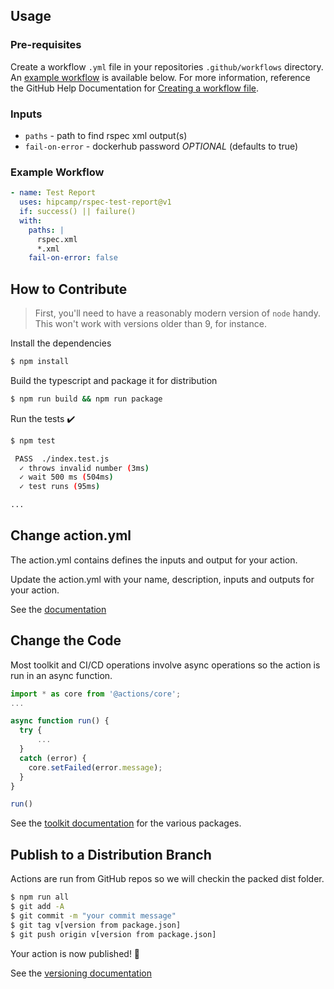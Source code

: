 ## Usage

### Pre-requisites
Create a workflow `.yml` file in your repositories `.github/workflows` directory. An [example workflow](#example-workflow) is available below. For more information, reference the GitHub Help Documentation for [Creating a workflow file](https://help.github.com/en/articles/configuring-a-workflow#creating-a-workflow-file).

### Inputs

* `paths` - path to find rspec xml output(s)
* `fail-on-error` - dockerhub password *OPTIONAL* (defaults to true)

### Example Workflow

```yaml
- name: Test Report
  uses: hipcamp/rspec-test-report@v1
  if: success() || failure()
  with:
    paths: |
      rspec.xml
      *.xml
    fail-on-error: false
```

## How to Contribute

> First, you'll need to have a reasonably modern version of `node` handy. This won't work with versions older than 9, for instance.

Install the dependencies  
```bash
$ npm install
```

Build the typescript and package it for distribution
```bash
$ npm run build && npm run package
```

Run the tests :heavy_check_mark:  
```bash
$ npm test

 PASS  ./index.test.js
  ✓ throws invalid number (3ms)
  ✓ wait 500 ms (504ms)
  ✓ test runs (95ms)

...
```

## Change action.yml

The action.yml contains defines the inputs and output for your action.

Update the action.yml with your name, description, inputs and outputs for your action.

See the [documentation](https://help.github.com/en/articles/metadata-syntax-for-github-actions)

## Change the Code

Most toolkit and CI/CD operations involve async operations so the action is run in an async function.

```javascript
import * as core from '@actions/core';
...

async function run() {
  try { 
      ...
  } 
  catch (error) {
    core.setFailed(error.message);
  }
}

run()
```

See the [toolkit documentation](https://github.com/actions/toolkit/blob/master/README.md#packages) for the various packages.

## Publish to a Distribution Branch

Actions are run from GitHub repos so we will checkin the packed dist folder. 

```bash
$ npm run all
$ git add -A
$ git commit -m "your commit message"
$ git tag v[version from package.json]
$ git push origin v[version from package.json]
```

Your action is now published! :rocket: 

See the [versioning documentation](https://github.com/actions/toolkit/blob/master/docs/action-versioning.md)